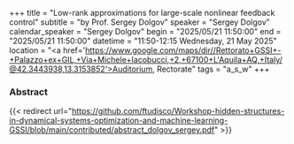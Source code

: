 +++
title = "Low-rank approximations for large-scale nonlinear feedback control"
subtitle = "by Prof. Sergey Dolgov"
speaker = "Sergey Dolgov"
calendar_speaker = "Sergey Dolgov"
begin = "2025/05/21  11:50:00"
end = "2025/05/21  11:50:00"
datetime = "11:50-12:15 Wednesday, 21 May 2025"
location = "<a href='https://www.google.com/maps/dir//Rettorato+GSSI+-+Palazzo+ex+GIL,+Via+Michele+Iacobucci,+2,+67100+L'Aquila+AQ,+Italy/@42.3443938,13.3153852'>Auditorium, Rectorate</a>"
tags = "a_s_w"
+++

### Abstract
{{< redirect url="https://github.com/ftudisco/Workshop-hidden-structures-in-dynamical-systems-optimization-and-machine-learning-GSSI/blob/main/contributed/abstract_dolgov_sergey.pdf" >}}
